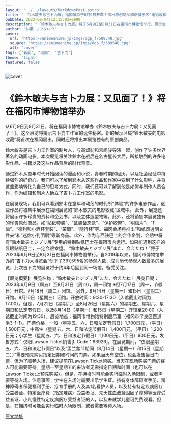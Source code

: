```yaml
---
layout: '../../layouts/MarkdownPost.astro'
title: "「铃木敏夫与吉卜力展」福冈展将于6月9日开幕！推出原创商品和新展示区“电影收藏”"
pubDate: 2023-06-04T12:15:03+0900
description: "「铃木敏夫与吉卜力展」将于6月9日至8月31日在福冈市博物馆举行，展示吉卜力工作室的诞生秘密。此次展览还将推出福冈首次展示的新展示区“铃木敏夫的电影收藏”，以及仅在本展销售的原创商品。"
author: "仲瀬 コウタロウ"
cover:
  url: 'https://animeanime.jp/imgs/ogp_f/589548.jpg'
  square: 'https://animeanime.jp/imgs/ogp_f/589548.jpg'
  alt: "cover"
tags: ["新闻", "动画", "吉卜力"]
theme: 'light'
featured: false
---
```


![cover](https://animeanime.jp/imgs/ogp_f/589548.jpg)

# 《鈴木敏夫与吉卜力展：又见面了！》将在福冈市博物馆举办

从6月9日到8月31日，将在福冈市博物馆举办《鈴木敏夫与吉卜力展：又见面了！》。这个展览将揭示吉卜力工作室的诞生秘密。新的展示区域“鈴木敏夫的电影收藏”将首次在福冈展出，同时还将推出本展览独有的原创商品。

鈴木敏夫是吉卜力工作室的制片人，与高畑勋和宫崎骏导演一起，创作了许多世界著名的动画电影。本次展览将关注鈴木在战后在名古屋长大后，所接触到的许多电影作品、书籍以及这些作品背后的时代背景。

通过鈴木从童年时代开始阅读的漫画和小说，青春时期的经历，以及社会经验中持续强烈的好奇心，我们可以了解到鈴木从这些作品和作家中受到了什么影响，并将这些影响转化为自己的思考方式。同时，我们还可以了解到他是如何与制作人员合作，作为编辑和制片人确立了吉卜力工作室的电影。

在展览现场，我们可以看到鈴木在童年和动荡的时代所“体验”的许多电影作品，这些作品将被集中展示在福冈展览的“鈴木敏夫的电影收藏”区域中。
此外，展览还将展示许多珍贵的资料和企划书，以及立体造型物等。此外，还将销售本展览独有的珍贵原创商品，如“贴纸套装”、“盒装备忘录”、“保护胶带”、“明信片”、“T恤”、“德利和小酒杯套装”、“茶筒”、“随行杯”等。福冈会场将推出“和纸风透明文件夹”和“迷你小判团扇”等新商品。此外，作为与西铁巴士的合作企划，会期中将有“鈴木敏夫とジブリ展”专用的特别贴纸巴士在福冈市内运行。如果能遇到这样的显眼贴纸巴士，一定会很幸运。 “鈴木敏夫とジブリ展”また、会えたね！”将于2023年6月9日至8月31日在福冈市博物馆举行。自2019年以来，福冈市博物馆举办的“吉卜力大博览会”创下了397,595名的参观人数，成为历代参观人数最多的展览，此次吉卜力的展览将于约4年后回到同一场馆，备受关注。 

【展览概要】 
展览名称：“鈴木敏夫とジブリ展”また、会えたね！ 
展览日期：2023年6月9日（周五）至8月31日（周四），周一闭馆 
※但7月17日（周一，节假日）开馆。7月18日（周二）闭馆。
另外，8月14日（星期一）和15日（星期二）开馆。8月16日（星期三）闭馆。开放时间：9:30-17:30（入馆截止时间为17:00）。但是，7月22日（星期六）至8月26日（星期六）的星期五、星期六、星期日和法定节假日，以及8月14日（星期一）和15日（星期二）开馆至20:00（入馆截止时间为19:30）。展览地点：福冈市博物馆特别展示室（福冈市早良区百道浜3-1-1）。门票价格：一般（星期五、六、日和法定节假日）1,700日元，（平日）1,500日元；中高生（星期五、六、日和法定节假日）1,400日元，（平日）1,200日元；小学生（星期五、六、日和法定节假日）1,100日元，（平日）900日元。发售方式：仅限Lawson Ticket销售[L Code：83926]。在展览期间，“仅限星期五、六、日和法定节假日”以及“盂兰盆节期间（8月14日（星期一）和15日（星期二））”需要预先购买指定日期和时间的门票。如果当天有空位，也会发售当日门票，但为了顺畅入场，建议提前在Lawson Ticket购买。当天在现场购买门票的客人可能需要等待。星期一至星期五的来访者无需指定日期和时间（也可以在Lawson Ticket上预先购买）。但是，在拥挤时可能会实行临时入场限制，或者需要等待入场。注意事项：学生在入场时需要出示学生证。持有身体障碍者手册、精神障碍者保健福利手册、疗育手册的人及其1名看护人员，以及持有特定疾病医疗受益者证、特定医疗费（指定难病）受益者证、先天性血液凝固因子障碍等医疗受益者证、小儿慢性特定疾病医疗受益者证的人，以及未就学儿童可免费观看。但是，在拥挤时可能会实行临时入场限制，或者需要等待入场。

  [原文地址](https://animeanime.jp/article/2023/06/04/77730.html)
